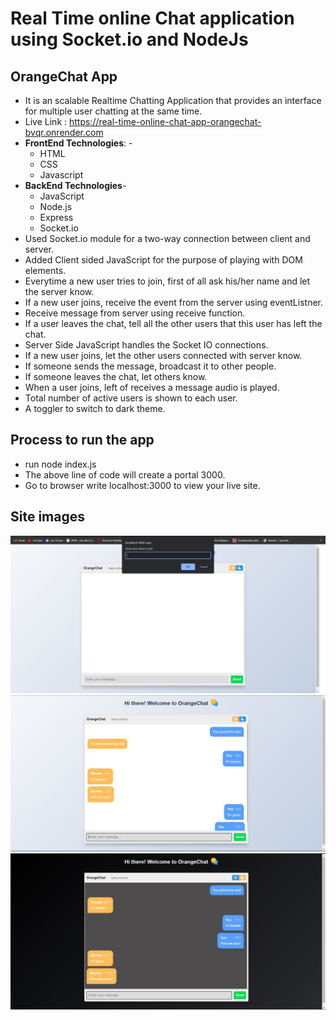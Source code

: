 # Real Time online Chat application using Socket.io and NodeJs
## OrangeChat App
* It is an scalable Realtime Chatting Application that provides an interface for multiple user chatting at the same time.
* Live Link : https://real-time-online-chat-app-orangechat-bvqr.onrender.com
* **FrontEnd Technologies**: - 
    - HTML
    - CSS 
    - Javascript
* **BackEnd Technologies**- 
    - JavaScript
    - Node.js
    - Express 
    - Socket.io
* Used Socket.io module for a two-way connection between client and server.
* Added Client sided JavaScript for the purpose of playing with DOM elements.
* Everytime a new user tries to join, first of all ask his/her name and let the server know.
* If a new user joins, receive the event from the server using eventListner.
* Receive message from server using receive function.
* If a user leaves the chat, tell all the other users that this user has left the chat.
* Server Side JavaScript handles the Socket IO connections.
* If a new user joins, let the other users connected with server know.
* If someone sends the message, broadcast it to other people.
* If someone leaves the chat, let others know.
* When a user joins, left of receives a message audio is played.
* Total number of active users is shown to each user.
* A toggler to switch to dark theme.

## Process to run the app
* run node index.js
* The above line of code will create a portal 3000.
* Go to browser write localhost:3000 to view your live site.

## Site images

![](https://github.com/sheetalMehta7/Real-time-online-chat-app-OrangeChat-/blob/main/public/images/first.jpg)
![](https://github.com/sheetalMehta7/Real-time-online-chat-app-OrangeChat-/blob/main/public/images/user1.jpg)
![](https://github.com/sheetalMehta7/Real-time-online-chat-app-OrangeChat-/blob/main/public/images/user2.jpg)
